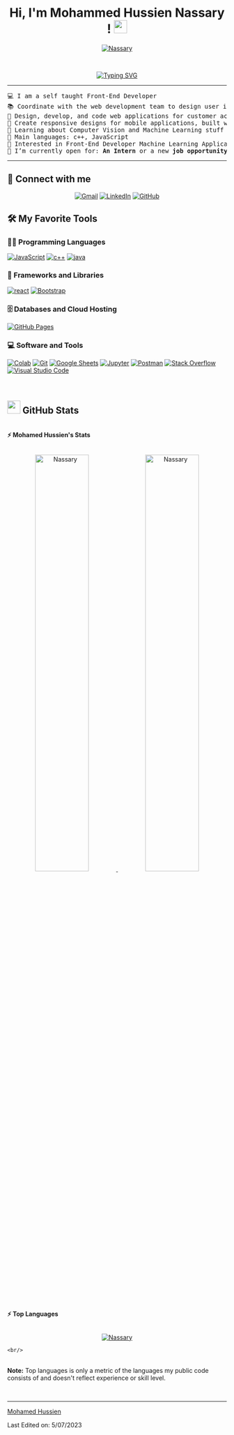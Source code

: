 <h1 align="center">
Hi, I'm Mohammed Hussien Nassary !
	<a href="https://github.com/Nassary" target="_self">
		<img src="https://media.giphy.com/media/hvRJCLFzcasrR4ia7z/giphy.gif" width="30">
	</a>
</h1>
<p align="center">
	<a href="https://github.com/Nassary">
		<img src="https://komarev.com/ghpvc/?username=bouaskaoun&label=Profile%20views&color=0e75b6&style=flat" alt="Nassary" />
	</a>
	<a href="https://github.com/">
		<!-- <img src="https://img.shields.io/github/followers/bouaskaoun?label=Followers" alt="Nassary" /> -->
	</a>
</p>
<br/>
<p align="center">
	<a href="https://github.com/Nassary">
	<img src="https://readme-typing-svg.herokuapp.com?font=Fira+Code&weight=900&size=30&pause=1000&center=true&vCenter=true&width=435&lines=Front-End+Developer;computer+science+student+" alt="Typing SVG" /></a>
</a>
</p>

<hr>

<pre>
💻 I am a self taught Front-End Developer
📚 Coordinate with the web development team to design user interfaces for client websites 
📝 Design, develop, and code web applications for customer accounts, which includes debugging issues
🔭 Create responsive designs for mobile applications, built wireframes
🌱 Learning about Computer Vision and Machine Learning stuff
🌟 Main languages: c++, JavaScript
🚩 Interested in Front-End Developer Machine Learning Application development
🤔 I’m currently open for: <b>An Intern</b> or a new <b>job opportunity</b>
</pre>
<hr>

## 🤝 Connect with me

<p align="center">
	<a href="mailto:mh6852802@gmail.com
"><img img src="https://img.shields.io/badge/gmail-%23EA4335.svg?style=plastic&logo=gmail&logoColor=white" alt="Gmail"/></a>
	<a href="https://www.linkedin.com/in/Nassary/"><img src="https://img.shields.io/badge/linkedin-%230A66C2.svg?style=plastic&logo=linkedin&logoColor=white" alt="LinkedIn"/></a>
	<a href="https://github.com/Nassary"><img src="https://img.shields.io/badge/github-%23181717.svg?style=plastic&logo=github&logoColor=white" alt="GitHub"/></a>
	
</p>

## 🛠️ My Favorite Tools

### 👨‍💻 Programming Languages

<p>
    <a href="https://github.com/Nassary"><img alt="JavaScript" src="https://img.shields.io/badge/JavaScript%20-%23F7DF1E.svg?logo=javascript&logoColor=black"></a>
    <a href="https://github.com/Nassary">
	 <a href="https://github.com/Nassary"><img alt="c++" src="https://img.shields.io/badge/c++%20-%2314354C.svg?logo=c++&logoColor=white"></a>
	  <a href="https://github.com/Nassary"><img alt="java" src="https://img.shields.io/badge/java%20-%2314354C.svg?logo=Java&logoColor=white"></a>

### 🧰 Frameworks and Libraries

<p>
    <a href="https://github.com/Nassary">
   </a>
    <a href="https://github.com/Nassary"><img alt="react" src="https://img.shields.io/badge/react%20-%2314354C.svg?logo=react&logoColor=white"></a>
    <a href="https://github.com/Nassary">
    <a href="https://github.com/Nassary"></a>
    <a href="https://github.com/Nassary"></a>
    <a href="https://github.com/Nassary"></a>
    <a href="https://github.com/Nassary"><img alt="Bootstrap" src="https://img.shields.io/badge/Bootstrap%20-%23150458.svg?logo=Bootstrap&logoColor=white"></a>
</p>

### 🗄️ Databases and Cloud Hosting

<p>
    <a href="https://github.com/Nassary"><img alt="GitHub Pages" src="https://img.shields.io/badge/GitHub%20Pages-%23327FC7.svg?logo=github&logoColor=white"></a>
    <a href="https://github.com/Nassary"></a>
</p>

### 💻 Software and Tools

<p>
    <a href="https://github.com/Nassary"><img alt="Colab" src="https://img.shields.io/badge/Colab-00b56a.svg?logo=google-colab&logoColor=white"></a>
    <a href="https://github.com/Nassary"><img alt="Git" src="https://img.shields.io/badge/Git%20-%23F05033.svg?logo=git&logoColor=white"></a>
    <a href="https://github.com/Nassary"><img alt="Google Sheets" src="https://img.shields.io/badge/Google%20Sheets%20-%2334A853.svg?logo=google%20sheets&logoColor=white"></a>
    <a href="https://github.com/Nassary"><img alt="Jupyter" src="https://img.shields.io/badge/Jupyter%20-%23F37626.svg?logo=Jupyter&logoColor=white"></a>
    <a href="https://github.com/Nassary"><img alt="Postman" src="https://img.shields.io/badge/Postman-FF6C37?logo=postman&logoColor=white"></a>
    <a href="https://github.com/Nassary"><img alt="Stack Overflow" src="https://img.shields.io/badge/-Stack%20Overflow-FE7A16?logo=stack-overflow&logoColor=white"></a>
    <a href="https://github.com/Nassary"><img alt="Visual Studio Code" src="https://img.shields.io/badge/Visual%20Studio%20Code-0078d7.svg?logo=visual-studio-code&logoColor=white"></a>
</p>
</br>

<!--
### 👨🏽‍💻 Workspace
<p>
    <a href="https://github.com/Bouaskaoun"><img alt="Macbook Air M1" src="https://img.shields.io/badge/Apple-MacBook_Air_2020-999999?style=for-the-badge&logo=apple&logoColor=white"></a>
    <a href="https://github.com/Bouaskaoun"><img alt="Spotify" src="https://img.shields.io/badge/Spotify-1ED760?&style=for-the-badge&logo=spotify&logoColor=white"></a>
</p>
-->

## <a href="https://github.com/Nassary"><img src="https://www.blumbergdigital.com/wp-content/uploads/2020/10/stats-graphic-statistics-business-512.png" width="30"></a> GitHub Stats

<br/>
<summary><b>⚡ Mohamed Hussien's Stats</b></summary>
<br/>
<p align="center">
	<a href="https://github.com/Nassary">
	<img width="49.5%" src="https://github-readme-stats.vercel.app/api?username=Nassary&show_icons=true" alt="Nassary">
	<img width="49.5%" src="https://github-readme-streak-stats.herokuapp.com/?user=Nassary" alt="Nassary">
	</a>
	<br/>
</p>
<br/>
<!--
<summary><b>⚡ Activity graph</b></summary>
<br/>
<p align="center">
	<a href="https://github.com/Bouaskaoun">
		<img src="https://activity-graph.herokuapp.com/graph?username=bouaskaoun&bg_color=ffffff&color=000000&line=000000&point=000000&area=true&hide_border=true" alt="bouaskaoun">
	</a>
</p>
<br/>
-->
<summary><b>⚡ Top Languages</b></summary>
<br/>

<p align="center">
	<a href="https://github.com/Nassary">
	<img src="https://github-readme-stats.vercel.app/api/top-langs/?username=bouaskaoun&langs_count=8&layout=compact" alt="Nassary">
	</a>
	
	<br/>
<br/>
<b>Note:</b> Top languages is only a metric of the languages my public code consists of and doesn't reflect experience or skill level.
</p>
<br/>
<!-- 
<a href="https://github-readme-streak-stats.herokuapp.com?user=Mohamed%20Hussien&theme=radical"></a> -->
<!-- 
<table style="border: none">
  <tr>
  <td width="50%" valign="top">

## Let's Work on Your Project Together!

If you have any questions about front-end web development, feel free to <a href="mailto:Nassary.mohammed@gmail.com">contact me through email</a> me.

You can hire me as a freelancer on <a href="https://www.fiverr.com">Fiverr</a> or <a href="https://www.linkedin.com/in/Nassary/">LinkedIn</a> to deploy your machine learning project on web.

  </td>
  <td width="50%" valign="top">

## It's not perfect, isn't it?

**<a href="https://github.com/Nassary"><img alt="Feedback" src="https://img.shields.io/badge/Ask%20me-anything-1abc9c.svg"></a>**

“I think it’s very important to have a feedback loop, where you’re constantly thinking about what you’ve done and how you could be doing it better.”
– Elon Musk

  </td>
  </tr>
</table> -->

 <a href="https://github-readme-streak-stats.herokuapp.com?user=Mohamed%20Hussien&theme=radical)](https://git.io/streak-stats">

---

[Mohamed Hussien](https://github.com/Nassary)

Last Edited on: 5/07/2023
